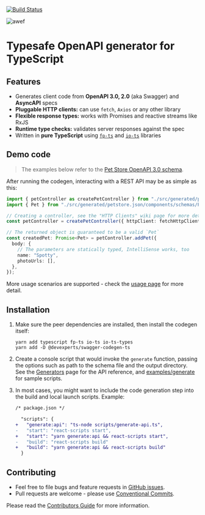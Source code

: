 [![Build Status](https://travis-ci.org/devexperts/swagger-codegen-ts.svg?branch=master)](https://travis-ci.org/devexperts/swagger-codegen-ts)

![awef]([https://cdn.pixabay.com/photo/2017/11/14/13/06/kitty-2948404_960_720.jpg](https://gray-kalb-prod.cdn.arcpublishing.com/resizer/uHc0Io7tokW-epG1i20xND8zV2Q=/1200x675/smart/filters:quality(85)/cloudfront-us-east-1.images.arcpublishing.com/gray/JVOHA3G6AJIPXNJ3ATR2NBUEZQ.jpg))

# Typesafe OpenAPI generator for TypeScript

## Features
* Generates client code from **OpenAPI 3.0, 2.0** (aka Swagger) and **AsyncAPI** specs
* **Pluggable HTTP clients:** can use `fetch`, `Axios` or any other library
* **Flexible response types:** works with Promises and reactive streams like RxJS
* **Runtime type checks:** validates server responses against the spec
* Written in **pure TypeScript** using [`fp-ts`](https://github.com/gcanti/fp-ts) and [`io-ts`](https://github.com/gcanti/io-ts) libraries

## Demo code

> The examples below refer to the [Pet Store OpenAPI 3.0 schema](https://petstore3.swagger.io/).

After running the codegen, interacting with a REST API may be as simple as this:

```typescript
import { petController as createPetController } from "./src/generated/petstore.json/paths/PetController";
import { Pet } from "./src/generated/petstore.json/components/schemas/Pet";

// Creating a controller, see the "HTTP Clients" wiki page for more details
const petController = createPetController({ httpClient: fetchHttpClient });

// The returned object is guaranteed to be a valid `Pet`
const createdPet: Promise<Pet> = petController.addPet({
  body: {
    // The parameters are statically typed, IntelliSense works, too
    name: "Spotty",
    photoUrls: [],
  },
});
```

More usage scenarios are supported - check the [usage page](./docs/usage/generated-code.md) for more detail.

## Installation

1. Make sure the peer dependencies are installed, then install the codegen itself:
   ```
   yarn add typescript fp-ts io-ts io-ts-types
   yarn add -D @devexperts/swagger-codegen-ts
   ```

2. Create a console script that would invoke the `generate` function, passing the options such as path to the schema file and the output directory.
See the [Generators](docs/usage/api.md) page for the API reference, and [examples/generate](examples/generate) for sample scripts.

3. In most cases, you might want to include the code generation step into the build and local launch scripts. Example:
   ```diff
   /* package.json */

     "scripts": {
   +   "generate:api": "ts-node scripts/generate-api.ts",
   -   "start": "react-scripts start",
   +   "start": "yarn generate:api && react-scripts start",
   -   "build": "react-scripts build"
   +   "build": "yarn generate:api && react-scripts build"
     }
   ```

## Contributing

* Feel free to file bugs and feature requests in [GitHub issues](https://github.com/devexperts/swagger-codegen-ts/issues/new).
* Pull requests are welcome - please use [Conventional Commits](https://www.conventionalcommits.org/en/v1.0.0-beta.2/).

Please read the [Contributors Guide](./docs/development/contributors-guide.md) for more information.
